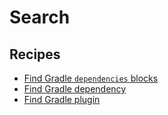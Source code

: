 # Search

## Recipes

* [Find Gradle `dependencies` blocks](broken-reference)
* [Find Gradle dependency](broken-reference)
* [Find Gradle plugin](broken-reference)
